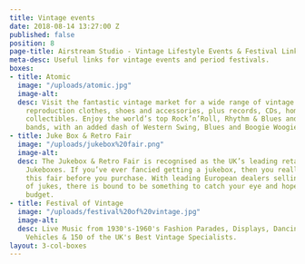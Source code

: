 ```yaml
---
title: Vintage events
date: 2018-08-14 13:27:00 Z
published: false
position: 8
page-title: Airstream Studio - Vintage Lifestyle Events & Festival Links
meta-desc: Useful links for vintage events and period festivals.
boxes:
- title: Atomic
  image: "/uploads/atomic.jpg"
  image-alt: 
  desc: Visit the fantastic vintage market for a wide range of vintage and top-quality
    reproduction clothes, shoes and accessories, plus records, CDs, homewares and
    collectibles. Enjoy the world’s top Rock’n’Roll, Rhythm & Blues and Rockabilly
    bands, with an added dash of Western Swing, Blues and Boogie Woogie thrown in.
- title: Juke Box & Retro Fair
  image: "/uploads/jukebox%20fair.png"
  image-alt: 
  desc: The Jukebox & Retro Fair is recognised as the UK’s leading retail fair for
    Jukeboxes. If you’ve ever fancied getting a jukebox, then you really should visit
    this fair before you purchase. With leading European dealers selling all makes
    of jukes, there is bound to be something to catch your eye and hopefully fit your
    budget.
- title: Festival of Vintage
  image: "/uploads/festival%20of%20vintage.jpg"
  image-alt: 
  desc: Live Music from 1930's-1960's Fashion Parades, Displays, Dancing, Classic
    Vehicles & 150 of the UK's Best Vintage Specialists.
layout: 3-col-boxes
---
```


